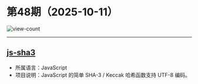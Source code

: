 # 第48期（2025-10-11）

![view-count](https://count.getloli.com/@xiaoxuan6-weekly-20251011)

---
## [js-sha3](https://github.com/emn178/js-sha3)
- 所属语言：JavaScript
- 项目说明：JavaScript 的简单 SHA-3 / Keccak 哈希函数支持 UTF-8 编码。

